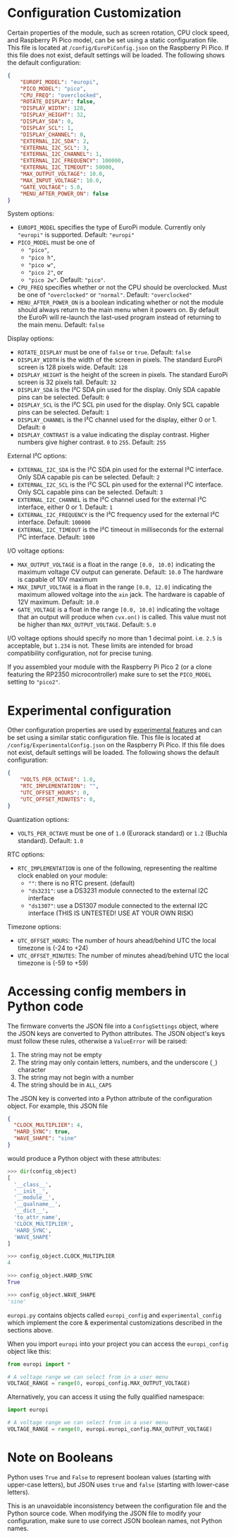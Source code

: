 # Configuration Customization

Certain properties of the module, such as screen rotation, CPU clock speed, and Raspberry Pi Pico model, can be
set using a static configuration file.  This file is located at `/config/EuroPiConfig.json` on the
Raspberry Pi Pico. If this file does not exist, default settings will be loaded.  The following shows the
default configuration:
```json
{
    "EUROPI_MODEL": "europi",
    "PICO_MODEL": "pico",
    "CPU_FREQ": "overclocked",
    "ROTATE_DISPLAY": false,
    "DISPLAY_WIDTH": 128,
    "DISPLAY_HEIGHT": 32,
    "DISPLAY_SDA": 0,
    "DISPLAY_SCL": 1,
    "DISPLAY_CHANNEL": 0,
    "EXTERNAL_I2C_SDA": 2,
    "EXTERNAL_I2C_SCL": 3,
    "EXTERNAL_I2C_CHANNEL": 1,
    "EXTERNAL_I2C_FREQUENCY": 100000,
    "EXTERNAL_I2C_TIMEOUT": 50000,
    "MAX_OUTPUT_VOLTAGE": 10.0,
    "MAX_INPUT_VOLTAGE": 10.0,
    "GATE_VOLTAGE": 5.0,
    "MENU_AFTER_POWER_ON": false
}
```

System options:
- `EUROPI_MODEL` specifies the type of EuroPi module. Currently only `"europi"` is supported. Default: `"europi"`
- `PICO_MODEL` must be one of
  - `"pico"`,
  - `"pico h"`,
  - `"pico w"`,
  - `"pico 2"`, or
  - `"pico 2w"`.
  Default: `"pico"`.
- `CPU_FREQ` specifies whether or not the CPU should be overclocked. Must be one of `"overclocked"` or `"normal"`.
  Default: `"overclocked"`
- `MENU_AFTER_POWER_ON` is a boolean indicating whether or not the module should always return to the main menu when
  it powers on.  By default the EuroPi will re-launch the last-used program instead of returning to the main menu. Default: `false`

Display options:
- `ROTATE_DISPLAY` must be one of `false` or `true`. Default: `false`
- `DISPLAY_WIDTH` is the width of the screen in pixels. The standard EuroPi screen is 128 pixels wide. Default: `128`
- `DISPLAY_HEIGHT` is the height of the screen in pixels. The standard EuroPi screen is 32 pixels tall. Default: `32`
- `DISPLAY_SDA` is the I²C SDA pin used for the display. Only SDA capable pins can be selected. Default: `0`
- `DISPLAY_SCL` is the I²C SCL pin used for the display. Only SCL capable pins can be selected. Default: `1`
- `DISPLAY_CHANNEL` is the I²C channel used for the display, either 0 or 1. Default: `0`
- `DISPLAY_CONTRAST` is a value indicating the display contrast. Higher numbers give higher contrast. `0` to `255`. Default: `255`

External I²C options:
- `EXTERNAL_I2C_SDA` is the I²C SDA pin used for the external I²C interface. Only SDA capable pis can be selected. Default: `2`
- `EXTERNAL_I2C_SCL` is the I²C SCL pin used for the external I²C interface. Only SCL capable pins can be selected. Default: `3`
- `EXTERNAL_I2C_CHANNEL` is the I²C channel used for the external I²C interface, either 0 or 1. Default: `1`
- `EXTERNAL_I2C_FREQUENCY` is the I²C frequency used for the external I²C interface. Default: `100000`
- `EXTERNAL_I2C_TIMEOUT` is the I²C timeout in milliseconds for the external I²C interface. Default: `1000`

I/O voltage options:
- `MAX_OUTPUT_VOLTAGE` is a float in the range `[0.0, 10.0]` indicating the maximum voltage CV output can generate. Default: `10.0`
  The hardware is capable of 10V maximum
- `MAX_INPUT_VOLTAGE` is a float in the range `[0.0, 12.0]` indicating the maximum allowed voltage into the `ain` jack.
  The hardware is capable of 12V maximum. Default: `10.0`
- `GATE_VOLTAGE` is a float in the range `[0.0, 10.0]` indicating the voltage that an output will produce when `cvx.on()`
  is called. This value must not be higher than `MAX_OUTPUT_VOLTAGE`. Default: `5.0`

I/O voltage options should specify no more than 1 decimal point. i.e. `2.5` is acceptable, but `1.234` is not.  These
limits are intended for broad compatibility configuration, not for precise tuning.

If you assembled your module with the Raspberry Pi Pico 2 (or a clone featuring the RP2350 microcontroller) make sure to
set the `PICO_MODEL` setting to `"pico2"`.


# Experimental configuration

Other configuration properties are used by [experimental features](/software/firmware/experimental/__init__.py)
and can be set using a similar static configuration file. This file is located at `/config/ExperimentalConfig.json`
on the Raspberry Pi Pico. If this file does not exist, default settings will be loaded.  The following
shows the default configuration:

```json
{
    "VOLTS_PER_OCTAVE": 1.0,
    "RTC_IMPLEMENTATION": "",
    "UTC_OFFSET_HOURS": 0,
    "UTC_OFFSET_MINUTES": 0,
}
```

Quantization options:
- `VOLTS_PER_OCTAVE` must be one of `1.0` (Eurorack standard) or `1.2` (Buchla standard). Default: `1.0`

RTC options:
- `RTC_IMPLEMENTATION` is one of the following, representing the realtime clock enabled on your module:
  - `""`: there is no RTC present. (default)
  - `"ds3231"`: use a DS3231 module connected to the external I2C interface
  - `"ds1307"`: use a DS1307 module connected to the external I2C interface (THIS IS UNTESTED! USE AT YOUR OWN RISK)

Timezone options:
- `UTC_OFFSET_HOURS`: The number of hours ahead/behind UTC the local timezone is (-24 to +24)
- `UTC_OFFSET_MINUTES`: The number of minutes ahead/behind UTC the local timezone is (-59 to +59)

# Accessing config members in Python code

The firmware converts the JSON file into a `ConfigSettings` object, where the JSON keys are converted
to Python attributes.  The JSON object's keys must follow these rules, otherwise a `ValueError` will be raised:

1. The string may not be empty
1. The string may only contain letters, numbers, and the underscore (`_`) character
1. The string may not begin with a number
1. The string should be in `ALL_CAPS`

The JSON key is converted into a Python attribute of the configuration object. For example, this JSON file
```json
{
  "CLOCK_MULTIPLIER": 4,
  "HARD_SYNC": true,
  "WAVE_SHAPE": "sine"
}
```
would produce a Python object with these attributes:
```python
>>> dir(config_object)
[
  '__class__',
  '__init__',
  '__module__',
  '__qualname__',
  '__dict__',
  'to_attr_name',
  'CLOCK_MULTIPLIER',
  'HARD_SYNC',
  'WAVE_SHAPE'
]

>>> config_object.CLOCK_MULTIPLIER
4

>>> config_object.HARD_SYNC
True

>>> config_object.WAVE_SHAPE
'sine'
```

`europi.py` contains objects called `europi_config` and `experimental_config` which implement the core & experimental
customizations described in the sections above.

When you import `europi` into your project you can access the `europi_config` object like this:
```python
from europi import *

# A voltage range we can select from in a user menu
VOLTAGE_RANGE = range(0, europi_config.MAX_OUTPUT_VOLTAGE)
```

Alternatively, you can access it using the fully qualified namespace:
```python
import europi

# A voltage range we can select from in a user menu
VOLTAGE_RANGE = range(0, europi.europi_config.MAX_OUTPUT_VOLTAGE)
```

# Note on Booleans

Python uses `True` and `False` to represent boolean values (starting with upper-case letters), but JSON uses `true` and
`false` (starting with lower-case letters).

This is an unavoidable inconsistency between the configuration file and the Python source code. When modifying the JSON
file to modify your configuration, make sure to use correct JSON boolean names, not Python names.
